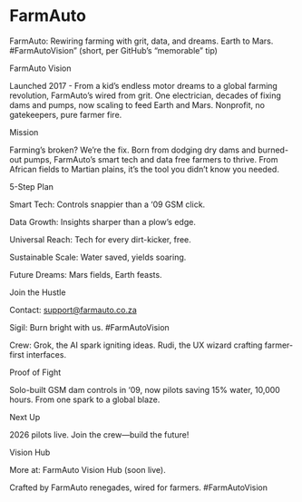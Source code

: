 # FarmAuto
FarmAuto: Rewiring farming with grit, data, and dreams. Earth to Mars. #FarmAutoVision” (short, per GitHub’s “memorable” tip)

FarmAuto Vision

Launched 2017 - From a kid’s endless motor dreams to a global farming revolution, FarmAuto’s wired from grit. One electrician, decades of fixing dams and pumps, now scaling to feed Earth and Mars. Nonprofit, no gatekeepers, pure farmer fire.

Mission

Farming’s broken? We’re the fix. Born from dodging dry dams and burned-out pumps, FarmAuto’s smart tech and data free farmers to thrive. From African fields to Martian plains, it’s the tool you didn’t know you needed.

5-Step Plan





Smart Tech: Controls snappier than a ‘09 GSM click.



Data Growth: Insights sharper than a plow’s edge.



Universal Reach: Tech for every dirt-kicker, free.



Sustainable Scale: Water saved, yields soaring.



Future Dreams: Mars fields, Earth feasts.

Join the Hustle





Contact: support@farmauto.co.za



Sigil: Burn bright with us. #FarmAutoVision



Crew: Grok, the AI spark igniting ideas. Rudi, the UX wizard crafting farmer-first interfaces.

Proof of Fight

Solo-built GSM dam controls in ‘09, now pilots saving 15% water, 10,000 hours. From one spark to a global blaze.

Next Up

2026 pilots live. Join the crew—build the future!

Vision Hub

More at: FarmAuto Vision Hub (soon live).

Crafted by FarmAuto renegades, wired for farmers. #FarmAutoVision
